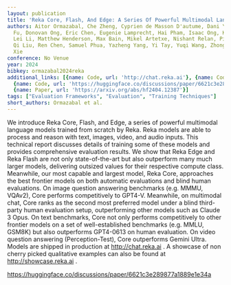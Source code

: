 ```yaml
---
layout: publication
title: 'Reka Core, Flash, And Edge: A Series Of Powerful Multimodal Language Models'
authors: Aitor Ormazabal, Che Zheng, Cyprien de Masson D'autume, Dani Yogatama, Deyu
  Fu, Donovan Ong, Eric Chen, Eugenie Lamprecht, Hai Pham, Isaac Ong, Kaloyan Aleksiev,
  Lei Li, Matthew Henderson, Max Bain, Mikel Artetxe, Nishant Relan, Piotr Padlewski,
  Qi Liu, Ren Chen, Samuel Phua, Yazheng Yang, Yi Tay, Yuqi Wang, Zhongkai Zhu, Zhihui
  Xie
conference: No Venue
year: 2024
bibkey: ormazabal2024reka
additional_links: [{name: Code, url: 'http://chat.reka.ai'}, {name: Code, url: 'http://showcase.reka.ai'},
  {name: Code, url: 'https://huggingface.co/discussions/paper/6621c3e289877a1889e1e34a'},
  {name: Paper, url: 'https://arxiv.org/abs/hf2404.12387'}]
tags: ["Evaluation Frameworks", "Evaluation", "Training Techniques"]
short_authors: Ormazabal et al.
---
```

We introduce Reka Core, Flash, and Edge, a series of powerful multimodal language models trained from scratch by Reka. Reka models are able to process and reason with text, images, video, and audio inputs. This technical report discusses details of training some of these models and provides comprehensive evaluation results. We show that Reka Edge and Reka Flash are not only state-of-the-art but also outperform many much larger models, delivering outsized values for their respective compute class. Meanwhile, our most capable and largest model, Reka Core, approaches the best frontier models on both automatic evaluations and blind human evaluations. On image question answering benchmarks (e.g. MMMU, VQAv2), Core performs competitively to GPT4-V. Meanwhile, on multimodal chat, Core ranks as the second most preferred model under a blind third-party human evaluation setup, outperforming other models such as Claude 3 Opus. On text benchmarks, Core not only performs competitively to other frontier models on a set of well-established benchmarks (e.g. MMLU, GSM8K) but also outperforms GPT4-0613 on human evaluation. On video question answering (Perception-Test), Core outperforms Gemini Ultra. Models are shipped in production at http://chat.reka.ai . A showcase of non cherry picked qualitative examples can also be found at http://showcase.reka.ai .

https://huggingface.co/discussions/paper/6621c3e289877a1889e1e34a